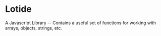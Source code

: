 # Lotide
A Javascript Library -- Contains a useful set of functions for working with arrays, objects, strings, etc.
